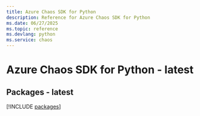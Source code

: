 ```yaml
---
title: Azure Chaos SDK for Python
description: Reference for Azure Chaos SDK for Python
ms.date: 06/27/2025
ms.topic: reference
ms.devlang: python
ms.service: chaos
---
```

# Azure Chaos SDK for Python - latest
## Packages - latest
[!INCLUDE [packages](chaos-index.md)]